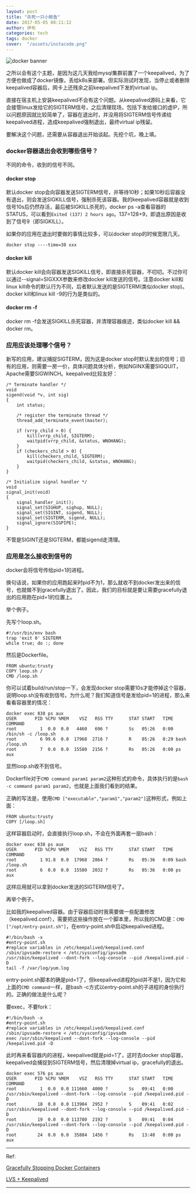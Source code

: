 ```yaml
---
layout: post
title: "杀死一只小鲸鱼"
date: 2017-05-05 00:11:12
author: 伊布
categories: tech
tags: docker
cover:  "/assets/instacode.png"
---
```


![docker banner](http://7xir15.com1.z0.glb.clouddn.com/docker-banner2.jpg)

之所以会有这个主题，是因为这几天我给mysql集群前置了一个keepalived，为了方便也做成了docker镜像，丢给k8s来部署。但实际测试时发现，当停止或者删除keepalived容器后，网卡上还残余之前keepalived下发的virtual ip。

直接在宿主机上安装keepalived不会有这个问题。从keepalived源码上来看，它会接管linux发给它的SIGTERM信号，之后清理现场，包括下发给接口的虚IP，所以问题原因就比较简单了，容器在退出时，并没用将SIGTERM信号传递给keepalived进程，造成keepalived强制退出，最终virtual ip残留。

要解决这个问题，还需要从容器退出开始谈起。先挖个坑，晚上填。

### docker容器退出会收到哪些信号？

不同的命令，收到的信号不同。

#### docker stop

默认docker stop会向容器发送SIGTERM信号，并等待10秒；如果10秒后容器没有退出，则会发送SIGKILL信号，强制杀死该容器。我的keepalived容器就是收到信号10s后仍然存活，最后被SIGKILL杀死的，docker ps -a查看容器的STATUS，可以看到```Exited (137) 2 hours ago```。137=128+9，即退出原因是收到了信号9（即SIGKILL）。

如果你的应用在退出时要做的事情比较多，可以docker stop的时候宽限几天。

```
docker stop ----time=30 xxx
```

#### docker kill

默认docker kill会向容器发送SIGKILL信号，即直接杀死容器，不叨叨。不过你可以通过--signal=SIGXXX参数来修改docker kill发送的信号。注意docker kill和linux kill命令的默认行为不同，后者默认发送的是SIGTERM(类似docker stop)。docker kill和linux kill -9的行为是类似的。

#### docker rm -f

docker rm -f会发送SIGKILL杀死容器，并清理容器痕迹，类似docker kill && docker rm。

### 应用应该处理哪个信号？

新写的应用，建议捕捉SIGTERM，因为这是docker stop时默认发出的信号；旧有的应用，则需要一房一价，具体问题具体分析，例如NGINX需要SIGQUIT，Apache需要SIGWINCH。keepalived比较友好：

```
/* Terminate handler */
void
sigend(void *v, int sig)
{
	int status;

	/* register the terminate thread */
	thread_add_terminate_event(master);

	if (vrrp_child > 0) {
		kill(vrrp_child, SIGTERM);
		waitpid(vrrp_child, &status, WNOHANG);
	}
	if (checkers_child > 0) {
		kill(checkers_child, SIGTERM);
		waitpid(checkers_child, &status, WNOHANG);
	}
}

/* Initialize signal handler */
void
signal_init(void)
{
	signal_handler_init();
	signal_set(SIGHUP, sighup, NULL);
	signal_set(SIGINT, sigend, NULL);
	signal_set(SIGTERM, sigend, NULL);
	signal_ignore(SIGPIPE);
}
```

不管是SIGINT还是SIGTERM，都能sigend走清理。

### 应用是怎么接收到信号的

docker会将信号传给pid=1的进程。

换句话说，如果你的应用跑起来时pid不为1，那么就收不到docker发出来的信号，也就做不到gracefully退出了。因此，我们的目标就是要让需要gracefully退出的应用跑在pid=1的位置上。

举个例子。

先写个loop.sh。

```
#!/usr/bin/env bash
trap 'exit 0' SIGTERM
while true; do :; done
```

然后是Dockerfile。

```
FROM ubuntu:trusty
COPY loop.sh /
CMD /loop.sh
```

你可以试着build/run/stop一下，会发现docker stop需要10s才能停掉这个容器，说明loop.sh没有收到信号。为什么呢？我们知道信号是发给pid=1的进程，那么来看看容器里的情况：

```
docker exec 838 ps aux
USER       PID %CPU %MEM    VSZ   RSS TTY      STAT START   TIME COMMAND
root         1  0.0  0.0   4460   696 ?        Ss   05:26   0:00 /bin/sh -c /loop.sh
root         6 99.6  0.0  17968  2716 ?        R    05:26   0:29 bash /loop.sh
root         7  0.0  0.0  15580  2156 ?        Rs   05:26   0:00 ps aux
```

显然loop.sh收不到信号。

Dockerfile对于```CMD command param1 param2```这种形式的命令，具体执行的是```bash -c command param1 param2```，也就是上面我们看到的结果。

正确的写法是，使用```CMD ["executable","param1","param2"]```这种形式，例如上面：

```
FROM ubuntu:trusty
COPY [/loop.sh]
```

这样容器启动时，会直接执行loop.sh，不会在外面再套一层bash：

```
docker exec 638 ps aux
USER       PID %CPU %MEM    VSZ   RSS TTY      STAT START   TIME COMMAND
root         1 91.8  0.0  17968  2864 ?        Rs   05:36   0:09 bash /loop.sh
root         6  0.0  0.0  15580  2032 ?        Rs   05:36   0:00 ps aux
```

这样应用就可以拿到docker发送的SIGTERM信号了。

再举个例子。

比如我的keepalived容器。由于容器启动时我需要做一些配置修改（keepalived.conf），需要把这些操作放在一个脚本里，所以我的CMD是：```CMD ["/opt/entry-point.sh"]```，在entry-point.sh中启动keepalived进程。

```
#!/bin/bash -x
#entry-point.sh
#replace variables in /etc/keepalived/keepalived.conf
/sbin/ipvsadm-restore < /etc/sysconfig/ipvsadm
/usr/sbin/keepalived --dont-fork --log-console --pid /keepalived.pid -D
tail -f /var/log/yum.log
```

entry-point.sh脚本的确是pid=1了，但keepalived进程的pid并不是1，因为它和上面的```CMD command```一样，是bash -c方式以entry-point.sh的子进程的身份执行的。正确的做法是什么呢？

要exec，不要fork：

```
#!/bin/bash -x
#entry-point.sh
#replace variables in /etc/keepalived/keepalived.conf
/sbin/ipvsadm-restore < /etc/sysconfig/ipvsadm
exec /usr/sbin/keepalived --dont-fork --log-console --pid /keepalived.pid -D
```

此时再来看容器内的进程，keepalived就是pid=1了，这时去docker stop容器，keepalived会捕捉到SIGTERM信号，然后清理掉virtual ip，gracefully的退出。

```
docker exec 576 ps aux
USER       PID %CPU %MEM    VSZ   RSS TTY      STAT START   TIME COMMAND
root         1  0.0  0.0 111660  4000 ?        Ss   09:41   0:00 /usr/sbin/keepalived --dont-fork --log-console --pid /keepalived.pid -D
root        18  0.0  0.0 113904  2952 ?        S    09:41   0:02 /usr/sbin/keepalived --dont-fork --log-console --pid /keepalived.pid -D
root        19  0.0  0.0 113780  2192 ?        S    09:41   0:04 /usr/sbin/keepalived --dont-fork --log-console --pid /keepalived.pid -D
root        24  0.0  0.0  35884  1456 ?        Rs   13:48   0:00 ps aux
```




---
Ref:

[Gracefully Stopping Docker Containers](https://www.ctl.io/developers/blog/post/gracefully-stopping-docker-containers/)

[LVS + Keepalived](https://www.server-world.info/en/note?os=CentOS_7&p=lvs&f=2)

---

